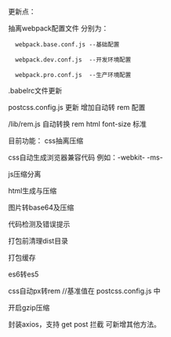 <!--

  页面title在webpack配置文件中设置

  在 plugins 方法中 new HtmlWebpackPlugin 函数。
    title为页面标题
    favicon为页面ico图标

  css loader 分别在开发配置文件和生产配置文件中分别设置，可分别单独配置方法，若无特殊需求，可将 css loader 合并至 base 配置文件中

 -->
更新点：

  抽离webpack配置文件 分别为：

      webpack.base.conf.js --基础配置

      webpack.dev.conf.js  --开发环境配置

      webpack.pro.conf.js  --生产环境配置

  .babelrc文件更新

  postcss.config.js 更新 增加自动转 rem 配置

  /lib/rem.js 自动转换 rem html font-size 标准

目前功能：
  css抽离压缩

  css自动生成浏览器兼容代码 例如：-webkit- -ms-

  js压缩分离

  html生成与压缩

  图片转base64及压缩

  代码检测及错误提示

  打包前清理dist目录

  打包缓存

  es6转es5

  css自动px转rem  //基准值在 postcss.config.js 中

  开启gzip压缩

  封装axios，支持 get post 拦截 可新增其他方法。
  
